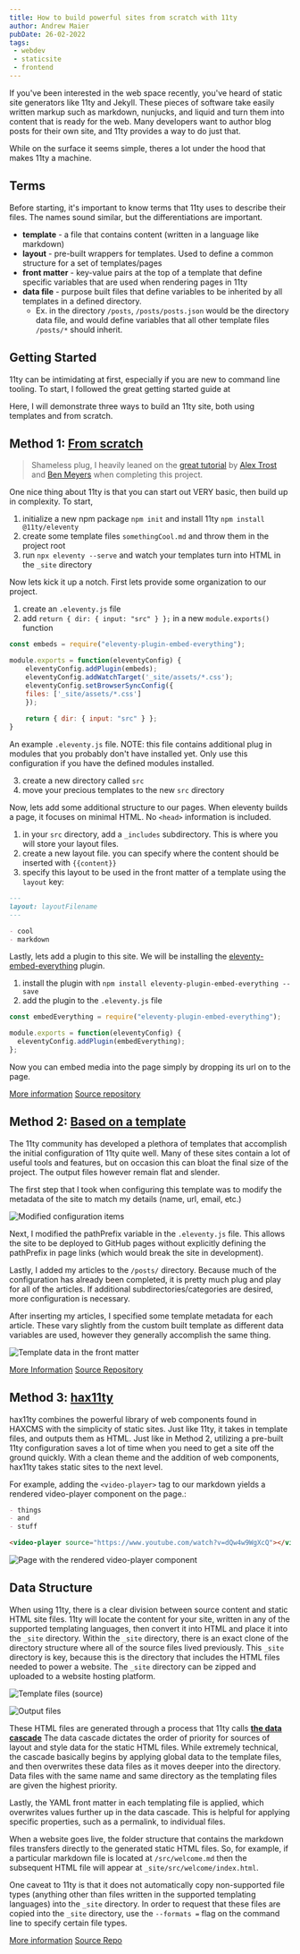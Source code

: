 ```yaml
---
title: How to build powerful sites from scratch with 11ty
author: Andrew Maier
pubDate: 26-02-2022
tags:
 - webdev
 - staticsite
 - frontend
---
```


If you've been interested in the web space recently, you've heard of static site generators like 11ty and Jekyll. These pieces of software take easily written markup such as markdown, nunjucks, and liquid and turn them into content that is ready for the web. Many developers want to author blog posts for their own site, and 11ty provides a way to do just that. 

While on the surface it seems simple, theres a lot under the hood that makes 11ty a machine.

## Terms

Before starting, it's important to know terms that 11ty uses to describe their files. The names sound similar, but the differentiations are important.

- **template** - a file that contains content (written in a language like markdown)
- **layout** - pre-built wrappers for templates. Used to define a common structure for a set of templates/pages
- **front matter** - key-value pairs at the top of a template that define specific variables that are used when rendering pages in 11ty
- **data file** - purpose built files that define variables to be inherited by all templates in a defined directory.
  - Ex. in the directory `/posts`, `/posts/posts.json` would be the directory data file, and would define variables that all other template files `/posts/*` should inherit.

## Getting Started

11ty can be intimidating at first, especially if you are new to command line tooling. To start, I followed the great getting started guide at 

Here, I will demonstrate three ways to build an 11ty site, both using templates and from scratch.

## Method 1: [From scratch](https://mayormaier.github.io/11ty-hello-horses/)

> Shameless plug, I heavily leaned on the [great tutorial](https://www.youtube.com/watch?v=PPZGdolA_ns&t=7001s) by [Alex Trost](https://twitter.com/trostcodes?lang=en) and [Ben Meyers](https://twitter.com/BenDMyers) when completing this project.

One nice thing about 11ty is that you can start out VERY basic, then build up in complexity.
To start,

1. initialize a new npm package `npm init` and install 11ty `npm install @11ty/eleventy`
2. create some template files `somethingCool.md` and throw them in the project root
3. run `npx eleventy --serve` and watch your templates turn into HTML in the `_site` directory

Now lets kick it up a notch.
First lets provide some organization to our project.

1. create an `.eleventy.js` file
2. add `return { dir: { input: "src" } };` in a new `module.exports()` function

```js
const embeds = require("eleventy-plugin-embed-everything");

module.exports = function(eleventyConfig) {
    eleventyConfig.addPlugin(embeds);
    eleventyConfig.addWatchTarget('_site/assets/*.css');
    eleventyConfig.setBrowserSyncConfig({
    files: ['_site/assets/*.css']
    });
    
    return { dir: { input: "src" } };
}
```
An example `.eleventy.js` file. NOTE: this file contains additional plug in modules that you probably don't have installed yet. Only use this configuration if you have the defined modules installed.

3. create a new directory called `src`
4. move your precious templates to the new `src` directory

Now, lets add some additional structure to our pages. When eleventy builds a page, it focuses on minimal HTML. No `<head>` information is included.

1. in your `src` directory, add a `_includes` subdirectory. This is where you will store your layout files.
2. create a new layout file. you can specify where the content should be inserted with `{{content}}`
3. specify this layout to be used in the front matter of a template using the `layout` key:

```markdown
---
layout: layoutFilename
---

- cool
- markdown
```

Lastly, lets add a plugin to this site. We will be installing the [eleventy-embed-everything](https://www.npmjs.com/package/eleventy-plugin-embed-everything) plugin.

1. install the plugin with `npm install eleventy-plugin-embed-everything --save`
2. add the plugin to the `.eleventy.js` file

```js
const embedEverything = require("eleventy-plugin-embed-everything");

module.exports = function(eleventyConfig) {
  eleventyConfig.addPlugin(embedEverything);
};
```

Now you can embed media into the page simply by dropping its url on to the page.

[More information](https://www.11ty.dev/docs/getting-started/)
[Source repository](https://github.com/mayormaier/11ty-hello-horses)

## Method 2: [Based on a template](https://mayormaier.github.io/11ty-base-blog/)

The 11ty community has developed a plethora of templates that accomplish the initial configuration of 11ty quite well. Many of these sites contain a lot of useful tools and features, but on occasion this can bloat the final size of the project. The output files however remain flat and slender.

The first step that I took when configuring this template was to modify the metadata of the site to match my details (name, url, email, etc.)

![Modified configuration items](https://i.imgur.com/ww1RrOT.png)

Next, I modified the pathPrefix variable in the `.eleventy.js` file. This allows the site to be deployed to GitHub pages without explicitly defining the pathPrefix in page links (which would break the site in development).

Lastly, I added my articles to the `/posts/` directory. Because much of the configuration has already been completed, it is pretty much plug and play for all of the articles. If additional subdirectories/categories are desired, more configuration is necessary.

After inserting my articles, I specified some template metadata for each article. These vary slightly from the custom built template as different data variables are used, however they generally accomplish the same thing.

![Template data in the front matter](https://i.imgur.com/el03eOF.png)

[More Information](https://eleventy-base-blog.netlify.app/)
[Source Repository](https://github.com/mayormaier/11ty-base-blog)

## Method 3: [hax11ty](https://mayormaier.github.io/11ty-hax11ty-blog/)

hax11ty combines the powerful library of web components found in HAXCMS with the simplicity of static sites. Just like 11ty, it takes in template files, and outputs them as HTML. Just like in Method 2, utilizing a pre-built 11ty configuration saves a lot of time when you need to get a site off the ground quickly. With a clean theme and the addition of web components, hax11ty takes static sites to the next level.

For example, adding the `<video-player>` tag to our markdown yields a rendered video-player component on the page.:

```markdown
- things
- and
- stuff

<video-player source="https://www.youtube.com/watch?v=dQw4w9WgXcQ"></video-player>
```

![Page with the rendered video-player component](https://i.imgur.com/oTX4MeQ.png)

## Data Structure

When using 11ty, there is a clear division between source content and static HTML site files. 11ty will locate the content for your site, written in any of the supported templating languages, then convert it into HTML and place it into the `_site` directory. Within the `_site` directory, there is an exact clone of the directory structure where all of the source files lived previously. This `_site` directory is key, because this is the directory that includes the HTML files needed to power a website. The `_site` directory can be zipped and uploaded to a website hosting platform.

![Template files (source)](https://i.imgur.com/cAx5e8J.png)

![Output files](https://i.imgur.com/D4gpoxf.png)

These HTML files are generated through a process that 11ty calls **[the data cascade](https://www.11ty.dev/docs/data-cascade/)** The data cascade dictates the order of priority for sources of layout and style data for the static HTML files. While extremely technical, the cascade basically begins by applying global data to the template files, and then overwrites these data files as it moves deeper into the directory. Data files with the same name and same directory as the templating files are given the highest priority.

Lastly, the YAML front matter in each templating file is applied, which overwrites values further up in the data cascade. This is helpful for applying specific properties, such as a permalink, to individual files.

When a website goes live, the folder structure that contains the markdown files transfers directly to the generated static HTML files. So, for example, if a particular markdown file is located at `/src/welcome.md` then the subsequent HTML file will appear at `_site/src/welcome/index.html`.

One caveat to 11ty is that it does not automatically copy non-supported file types (anything other than files written in the supported templating languages) into the `_site` directory. In order to request that these files are copied into the `_site` directory, use the `--formats =` flag on the command line to specify certain file types.

[More information](https://elmsln.github.io/hax11ty/)
[Source Repo](https://github.com/mayormaier/11ty-hax11ty-blog)
